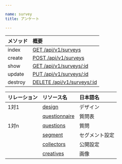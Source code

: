 ```yaml
---

name: survey
title: アンケート

---
```


|メソッド|概要|
|:---|:---|
|index|[GET /api/v1/surveys](#survey_index)|
|create|[POST /api/v1/surveys](#survey_create)|
|show|[GET /api/v1/surveys/:id](#survey_show)|
|update|[PUT /api/v1/surveys/:id](#survey_update)|
|destroy|[DELETE /api/v1/surveys/:id](#survey_delete)|

|リレーション|リソース名|日本語名|
|:---|:---|:---|
|1対1|[design](#design)|デザイン|
||[questionnaire](#questionnaire)|質問表|
|1対n|[questions](#question)|質問|
||[segment](#segment)|セグメント設定|
||[collectors](#collector)|公開設定|
||[creatives](#creative)|画像|
